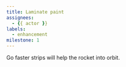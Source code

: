 ```yaml
---
title: Laminate paint
assignees:
  - {{ actor }}
labels:
  - enhancement
milestone: 1
---
```

Go faster strips will help the rocket into orbit.